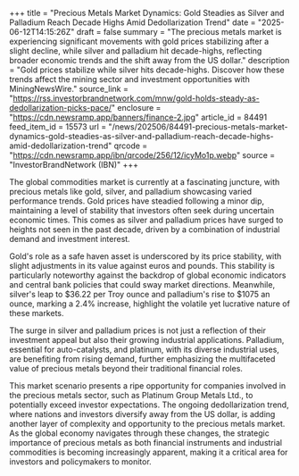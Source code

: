 +++
title = "Precious Metals Market Dynamics: Gold Steadies as Silver and Palladium Reach Decade Highs Amid Dedollarization Trend"
date = "2025-06-12T14:15:26Z"
draft = false
summary = "The precious metals market is experiencing significant movements with gold prices stabilizing after a slight decline, while silver and palladium hit decade-highs, reflecting broader economic trends and the shift away from the US dollar."
description = "Gold prices stabilize while silver hits decade-highs. Discover how these trends affect the mining sector and investment opportunities with MiningNewsWire."
source_link = "https://rss.investorbrandnetwork.com/mnw/gold-holds-steady-as-dedollarization-picks-pace/"
enclosure = "https://cdn.newsramp.app/banners/finance-2.jpg"
article_id = 84491
feed_item_id = 15573
url = "/news/202506/84491-precious-metals-market-dynamics-gold-steadies-as-silver-and-palladium-reach-decade-highs-amid-dedollarization-trend"
qrcode = "https://cdn.newsramp.app/ibn/qrcode/256/12/icyMo1p.webp"
source = "InvestorBrandNetwork (IBN)"
+++

<p>The global commodities market is currently at a fascinating juncture, with precious metals like gold, silver, and palladium showcasing varied performance trends. Gold prices have steadied following a minor dip, maintaining a level of stability that investors often seek during uncertain economic times. This comes as silver and palladium prices have surged to heights not seen in the past decade, driven by a combination of industrial demand and investment interest.</p><p>Gold's role as a safe haven asset is underscored by its price stability, with slight adjustments in its value against euros and pounds. This stability is particularly noteworthy against the backdrop of global economic indicators and central bank policies that could sway market directions. Meanwhile, silver's leap to $36.22 per Troy ounce and palladium's rise to $1075 an ounce, marking a 2.4% increase, highlight the volatile yet lucrative nature of these markets.</p><p>The surge in silver and palladium prices is not just a reflection of their investment appeal but also their growing industrial applications. Palladium, essential for auto-catalysts, and platinum, with its diverse industrial uses, are benefiting from rising demand, further emphasizing the multifaceted value of precious metals beyond their traditional financial roles.</p><p>This market scenario presents a ripe opportunity for companies involved in the precious metals sector, such as Platinum Group Metals Ltd., to potentially exceed investor expectations. The ongoing dedollarization trend, where nations and investors diversify away from the US dollar, is adding another layer of complexity and opportunity to the precious metals market. As the global economy navigates through these changes, the strategic importance of precious metals as both financial instruments and industrial commodities is becoming increasingly apparent, making it a critical area for investors and policymakers to monitor.</p>